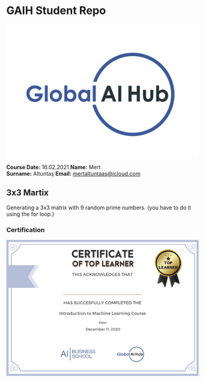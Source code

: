 # GAIH Student Repo 
![](img/logo.png)

**Course Date:** 16.02.2021 
**Name:** Mert  
**Surname:** Altuntaş 
**Email:** mertaltuntaas@icloud.com

## 3x3 Martix
Generating a 3x3 matrix with 9 random prime numbers. (you have to do it using the for loop.)


### Certification
![](img/certificate_ex.png)

